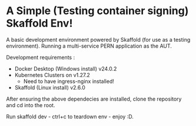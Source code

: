 # A Simple (Testing container signing) Skaffold Env!
A basic development environment powered by Skaffold (for use as a testing environment). Running a multi-service PERN application as the AUT.

Development requirements :
- Docker Desktop (Windows install) v24.0.2
- Kubernetes Clusters on v1.27.2
    - Need to have ingress-nginx installed!
- Skaffold (Linux install) v2.6.0

After ensuring the above dependecies are installed, clone the repository and cd into the root.

Run skaffold dev - ctrl+c to teardown env - enjoy :D.
